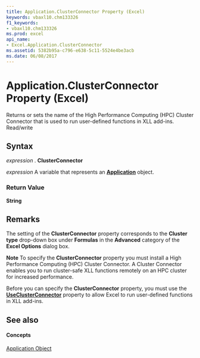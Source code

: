 ```yaml
---
title: Application.ClusterConnector Property (Excel)
keywords: vbaxl10.chm133326
f1_keywords:
- vbaxl10.chm133326
ms.prod: excel
api_name:
- Excel.Application.ClusterConnector
ms.assetid: 5382b95a-c796-e638-5c11-5524e4be3acb
ms.date: 06/08/2017
---
```



# Application.ClusterConnector Property (Excel)

Returns or sets the name of the High Performance Computing (HPC) Cluster Connector that is used to run user-defined functions in XLL add-ins. Read/write


## Syntax

 _expression_ . **ClusterConnector**

 _expression_ A variable that represents an **[Application](Excel.Application(objec).md)** object.


### Return Value

 **String**


## Remarks

The setting of the  **ClusterConnector** property corresponds to the **Cluster type** drop-down box under **Formulas** in the **Advanced** category of the **Excel Options** dialog box.




 **Note**  To specify the  **ClusterConnector** property you must install a High Performance Computing (HPC) Cluster Connector. A Cluster Connector enables you to run cluster-safe XLL functions remotely on an HPC cluster for increased performance.

Before you can specify the  **ClusterConnector** property, you must use the **[UseClusterConnector](Excel.Application.UseClusterConnector.md)** property to allow Excel to run user-defined functions in XLL add-ins.


## See also


#### Concepts


[Application Object](Excel.Application(objec).md)

